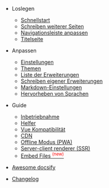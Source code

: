 * Loslegen

  * [Schnellstart](de-de/quickstart.md)
  * [Schreiben weiterer Seiten](de-de/more-pages.md)
  * [Navigationsleiste anpassen](de-de/custom-navbar.md)
  * [Titelseite](de-de/cover.md)

* Anpassen

  * [Einstellungen](de-de/configuration.md)
  * [Themen](de-de/themes.md)
  * [Liste der Erweiterungen](de-de/plugins.md)
  * [Schreiben eigener Erweiterungen](de-de/write-a-plugin.md)
  * [Markdown-Einstellungen](de-de/markdown.md)
  * [Hervorheben von Sprachen](de-de/language-highlight.md)

* Guide

  * [Inbetriebnahme](de-de/deploy.md)
  * [Helfer](de-de/helpers.md)
  * [Vue Kompatibilität](de-de/vue.md)
  * [CDN](de-de/cdn.md)
  * [Offline Modus (PWA)](de-de/pwa.md)
  * [Server-client renderer (SSR)](de-de/ssr.md)
  * [Embed Files <sup style="color:red">(new)<sup>](de-de/embed-files.md)

* [Awesome docsify](de-de/awesome.md)
* [Changelog](de-de/changelog.md)
